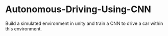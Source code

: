 # Autonomous-Driving-Using-CNN
Build a simulated environment in unity and train a CNN to drive a car within this environment.
